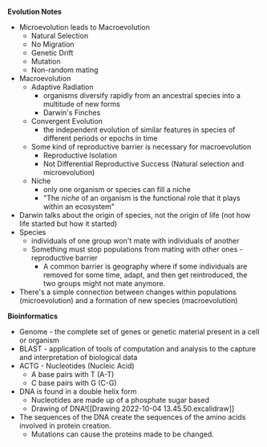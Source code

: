 **Evolution Notes**

- Microevolution leads to Macroevolution
	- Natural Selection
	- No Migration
	- Genetic Drift
	- Mutation
	- Non-random mating
- Macroevolution
	- Adaptive Radiation 
		- organisms diversify rapidly from an ancestral species into a multitude of new forms
		- Darwin's Finches
	- Convergent Evolution
		- the independent evolution of similar features in species of different periods or epochs in time
	- Some kind of reproductive barrier is necessary for macroevolution
		- Reproductive Isolation
		- Not Differential Reproductive Success (Natural selection and microevolution)
	- Niche
		- only one organism or species can fill a niche
		- "The _niche_ of an organism is the functional role that it plays within an ecosystem"
- Darwin talks about the origin of species, not the origin of life (not how life started but how it started)
- Species
	- individuals of one group won't mate with individuals of another
	- Something must stop populations from mating with other ones - reproductive barrier
		- A common barrier is geography where if some individuals are removed for some time, adapt, and then get reintroduced, the two groups might not mate anymore. 
- There's a simple connection between changes within populations (microevolution) and a formation of new species (macroevolution)


**Bioinformatics**
- Genome - the complete set of genes or genetic material present in a cell or organism
- BLAST - application of tools of computation and analysis to the capture and interpretation of biological data
- ACTG - Nucleotides (Nucleic Acid)
	- A base pairs with T (A-T)
	- C base pairs with G (C-G)
- DNA is found in a double helix form
	- Nucleotides are made up of a phosphate sugar based
	- Drawing of DNA![[Drawing 2022-10-04 13.45.50.excalidraw]]
- The sequences of the DNA create the sequences of the amino acids involved in protein creation. 
	- Mutations can cause the proteins made to be changed. 